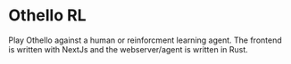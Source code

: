 # Othello RL

Play Othello against a human or reinforcment learning agent. The frontend is written with NextJs and the webserver/agent is written in Rust.
